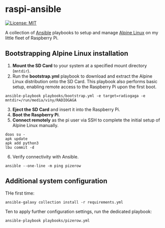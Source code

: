 # raspi-ansible

[![License: MIT](https://img.shields.io/badge/License-MIT-blue.svg)](https://opensource.org/licenses/MIT)

A collection of [Ansible](https://www.ansible.com/) playbooks to setup and manage [Alpine Linux](https://alpinelinux.org/) on my little fleet of Raspberry Pi.

## Bootstrapping Alpine Linux installation

1. **Mount the SD Card** to your system at a specified mount directory (`mntdir`).
2. Run the **bootstrap.yml** playbook to download and extract the Alpine Linux distribution onto the SD Card. This playbook also performs basic setup, enabling remote access to the Raspberry Pi upon the first boot.

```shell
ansible-playbook playbooks/bootstrap.yml -e target=radiogaga -e mntdir=/run/media/viny/RADIOGAGA
```

3. **Eject the SD Card** and insert it into the Raspberry Pi.
4. **Boot the Raspberry Pi**.
5. **Connect remotely** as the pi user via SSH to complete the initial setup of Alpine Linux manually.

```shell
doas su -
apk update
apk add python3
lbu commit -d
```

6. Verify connectivity with Ansible.

```shell
ansible --one-line -m ping pizerow
```

## Additional system configuration

THe first time:

```shell
ansible-galaxy collection install -r requirements.yml
```

Ten to apply further configuration settings, run the dedicated playbook:

```shell
ansible-playbook playbooks/pizerow.yml
```
